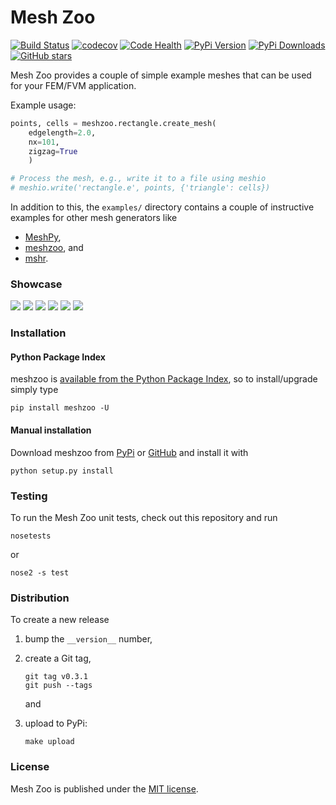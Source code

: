 # Mesh Zoo

[![Build Status](https://travis-ci.org/nschloe/meshzoo.svg?branch=master)](https://travis-ci.org/nschloe/meshzoo)
[![codecov](https://codecov.io/gh/nschloe/meshzoo/branch/master/graph/badge.svg)](https://codecov.io/gh/nschloe/meshzoo)
[![Code Health](https://landscape.io/github/nschloe/meshzoo/master/landscape.svg?style=flat)](https://landscape.io/github/nschloe/meshzoo/master)
[![PyPi Version](https://img.shields.io/pypi/v/meshzoo.svg)](https://pypi.python.org/pypi/`meshzoo)
[![PyPi Downloads](https://img.shields.io/pypi/dm/meshzoo.svg)](https://pypi.python.org/pypi/meshzoo)
[![GitHub stars](https://img.shields.io/github/stars/nschloe/meshzoo.svg?style=social&label=Star&maxAge=2592000)](https://github.com/nschloe/meshzoo)

Mesh Zoo provides a couple of simple example meshes that can be used for your
FEM/FVM application.

Example usage:
```python
points, cells = meshzoo.rectangle.create_mesh(
    edgelength=2.0,
    nx=101,
    zigzag=True
    )

# Process the mesh, e.g., write it to a file using meshio
# meshio.write('rectangle.e', points, {'triangle': cells})
```

In addition to this, the `examples/` directory contains a couple of instructive
examples for other mesh generators like

  * [MeshPy](https://github.com/inducer/meshpy),
  * [meshzoo](https://github.com/nschloe/meshzoo), and
  * [mshr](https://bitbucket.org/fenics-project/mshr).


### Showcase

![](https://nschloe.github.io/meshzoo/hexagon.png)
![](https://nschloe.github.io/meshzoo/pacman.png)
![](https://nschloe.github.io/meshzoo/moebius.png)
![](https://nschloe.github.io/meshzoo/tetrahedron.png)
![](https://nschloe.github.io/meshzoo/screw.png)
![](https://nschloe.github.io/meshzoo/toy.png)

### Installation

#### Python Package Index

meshzoo is [available from the Python Package
Index](https://pypi.python.org/pypi/meshzoo/), so to install/upgrade simply type
```
pip install meshzoo -U
```

#### Manual installation

Download meshzoo from [PyPi](https://pypi.python.org/pypi/meshzoo/)
or [GitHub](https://github.com/nschloe/meshzoo) and
install it with
```
python setup.py install
```

### Testing

To run the Mesh Zoo unit tests, check out this repository and run
```
nosetests
```
or
```
nose2 -s test
```


### Distribution

To create a new release

1. bump the `__version__` number,

2. create a Git tag,
    ```
    git tag v0.3.1
    git push --tags
    ```
    and

3. upload to PyPi:
    ```
    make upload
    ```


### License

Mesh Zoo is published under the [MIT license](https://en.wikipedia.org/wiki/MIT_License).
